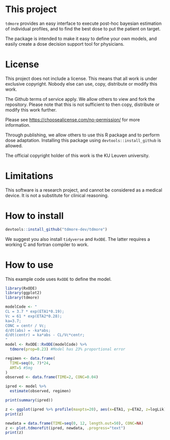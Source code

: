# This project
`tdmore` provides an easy interface to execute post-hoc bayesian estimation of individual profiles, and to find the best dose to put the patient on target.

The package is intended to make it easy to define your own models, and easily create a dose decision support tool for physicians.

# License
This project does not include a license. This means that all work is under exclusive copyright. Nobody else can use, copy, distribute or modify this work.

The Github terms of service apply. We allow others to view and fork the repository. Please note that this is not sufficient to then copy, distribute or modify this work further.

Please see https://choosealicense.com/no-permission/ for more information.

Through publishing, we allow others to use this R package and to perform dose adaptation. Installing this package using `devtools::install_github` is allowed.

The official copyright holder of this work is the KU Leuven university.

# Limitations
This software is a research project, and cannot be considered as a medical device. It is not a substitute for clinical reasoning.

# How to install
```R
devtools::install_github("tdmore-dev/tdmore")
```

We suggest you also install `tidyverse` and `RxODE`. The latter requires a working C and fortran compiler to work.

# How to use
This example code uses `RxODE` to define the model. 

```R
library(RxODE)
library(ggplot2)
library(tdmore)

modelCode <- "
CL = 3.7 * exp(ETA1*0.19);
Vc = 61 * exp(ETA2*0.28);
ka=3.7;
CONC = centr / Vc;
d/dt(abs) = -ka*abs;
d/dt(centr) = ka*abs - CL/Vc*centr;
"
model <- RxODE::RxODE(modelCode) %>%
  tdmore(prop=0.23) #Model has 23% proportional error

regimen <- data.frame(
  TIME=seq(0, 7)*24,
  AMT=5 #5mg
)
observed <- data.frame(TIME=2, CONC=0.04)

ipred <- model %>%
  estimate(observed, regimen)

print(summary(ipred))

z <- ggplot(ipred %>% profile(maxpts=20), aes(x=ETA1, y=ETA2, z=logLik)) + geom_contour()
print(z)

newdata = data.frame(TIME=seq(0, 12, length.out=50), CONC=NA)
z <- plot.tdmorefit(ipred, newdata, .progress="text")
print(z)
```
